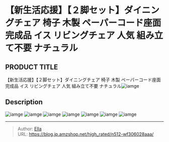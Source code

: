 # 【新生活応援】【２脚セット】ダイニングチェア 椅子 木製 ペーパーコード座面 完成品 イス リビングチェア 人気 組み立て不要 ナチュラル


## PRODUCT TITLE 

【新生活応援】【２脚セット】ダイニングチェア 椅子 木製 ペーパーコード座面 完成品 イス リビングチェア 人気 組み立て不要 ナチュラル![iamge](https://b2bfiles1.gigab2b.cn/image/wkseller/301/20230524_ad587c3160224400351c2c088121af45.jpg)

## Description











![iamge](https://b2bfiles1.gigab2b.cn/image/wkseller/301/20230524_3f24aaa898edfce877fe19d1d831145f.jpg)
![iamge](https://b2bfiles1.gigab2b.cn/image/wkseller/301/20230524_466695b18aed43e06f9271f7c8047161.jpg)
![iamge](https://b2bfiles1.gigab2b.cn/image/wkseller/301/20230524_b00bf281ecf75e9b75fffd5d846fa22a.jpg)
![iamge](https://b2bfiles1.gigab2b.cn/image/wkseller/301/20230524_6e69a814f6e7b0d44140585edf9d5fa5.jpg)
![iamge](https://b2bfiles1.gigab2b.cn/image/wkseller/301/20230524_4995ec5d2249f98d9d13d9abb2dac8d7.jpg)
![iamge](https://b2bfiles1.gigab2b.cn/image/wkseller/301/20230524_f22a316e55c10e1cb42a582e27954996.jpg)
![iamge](https://b2bfiles1.gigab2b.cn/image/wkseller/301/20230524_fa147aca9db02a633448fbb887d01714.jpg)


---

> Author: [Ella](https://blog.jp.amzshop.net/)  
> URL: https://blog.jp.amzshop.net/high_rated/n512-wf306028aaa/  


